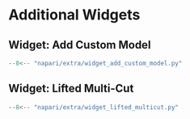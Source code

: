 # Additional Widgets

## Widget: Add Custom Model

```python exec="1" html="1"
--8<-- "napari/extra/widget_add_custom_model.py"
```

## Widget: Lifted Multi-Cut

```python exec="1" html="1"
--8<-- "napari/extra/widget_lifted_multicut.py"
```
